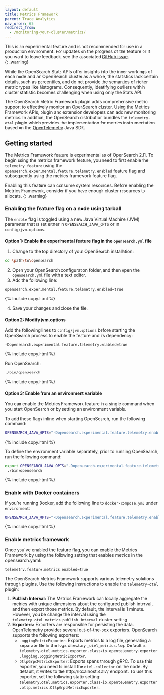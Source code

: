 ```yaml
---
layout: default
title: Metrics Framework 
parent: Trace Analytics
nav_order: 65
redirect_from:
  - /monitoring-your-cluster/metrics/
---
```


This is an experimental feature and is not recommended for use in a production environment. For updates on the progress of the feature or if you want to leave feedback, see the associated [GitHub issue](https://github.com/opensearch-project/OpenSearch/issues/10141).    
{: .warning}



While the OpenSearch Stats APIs offer insights into the inner workings of each node and an OpenSearch cluster as a whole, the statistics lack certain details, such as percentiles, and do not provide the semantics of richer metric types like histograms. Consequently, identifying outliers within cluster statistic becomes challenging when using only the Stats API. 

The OpenSearch Metric Framework plugin adds comprehensive metric support to effectively monitor an OpenSearch cluster. Using the Metrics Framework APIs, plugin and extension developers can add new monitoring metrics. In addition, the OpenSearch distribution bundles the `telemetry-otel` plugin which provides the implementation for metrics instrumentation based on the [OpenTelemetry](https://opentelemetry.io) Java SDK.


## Getting started

The Metrics Framework feature is experimental as of OpenSearch 2.11. To begin using the metrics framework feature, you need to first enable the `telemetry feature` using the `opensearch.experimental.feature.telemetry.enabled` feature flag and subsequently using the metrics framework feature flag. 

Enabling this feature can consume system resources. Before enabling the Metrics Framework, consider if you have enough cluster resources to allocate.
{: .warning}

### Enabling the feature flag on a node using tarball

The `enable` flag is toggled using a new Java Virtual Machine (JVM) parameter that is set either in `OPENSEARCH_JAVA_OPTS` or in `config/jvm.options`.

#### Option 1: Enable the experimental feature flag in the `opensearch.yml` file

1. Change to the top directory of your OpenSearch installation:

```bash
cd \path\to\opensearch
```

2. Open your OpenSearch configuration folder, and then open the `opensearch.yml` file with a text editor.
3. Add the following line:

```bash
opensearch.experimental.feature.telemetry.enabled=true
```
{% include copy.html %}

4. Save your changes and close the file.

#### Option 2: Modify jvm.options

Add the following lines to `config/jvm.options` before starting the OpenSearch process to enable the feature and its dependency:

```bash
-Dopensearch.experimental.feature.telemetry.enabled=true
```
{% include copy.html %}

Run OpenSearch:

```bash
./bin/opensearch
```
{% include copy.html %}

#### Option 3: Enable from an environment variable

You can enable the Metrics Framework feature in a single command when you start OpenSearch or by setting an environment variable.

To add these flags inline when starting OpenSearch, run the following command:

```bash
OPENSEARCH_JAVA_OPTS="-Dopensearch.experimental.feature.telemetry.enabled=true" ./opensearch-2.9.0/bin/opensearch
```
{% include copy.html %}

To define the environment variable separately, prior to running OpenSearch, run the following command:

```bash
export OPENSEARCH_JAVA_OPTS="-Dopensearch.experimental.feature.telemetry.enabled=true"
 ./bin/opensearch
```
{% include copy.html %}

### Enable with Docker containers

If you’re running Docker, add the following line to `docker-compose.yml` under `environment`:

```bash
OPENSEARCH_JAVA_OPTS="-Dopensearch.experimental.feature.telemetry.enabled=true"
```
{% include copy.html %}


### Enable metrics framework

Once you've enabled the feature flag, you can enable the Metrics Framework by using the following setting that enables metrics in the opensearch.yaml:

```bash
telemetry.feature.metrics.enabled=true
```

The OpenSearch Metrics Framework supports various telemetry solutions through plugins. Use the following instructions to enable the `telemetry-otel` plugin:



1. **Publish Interval:** The Metrics Framework can locally aggregate the metrics with unique dimensions about the configured publish interval, and then export those metrics. By default, the interval is 1 minute. However, you be change the interval using the `telemetry.otel.metrics.publish.interval` cluster setting.
2. **Exporters:** Exporters are responsible for persisting the data. OpenTelemetry provides several out-of-the-box exporters. OpenSearch supports the following exporters:
    - `LoggingMetricExporter`: Exports metrics to a log file, generating a separate file in the logs directory `_otel_metrics.log`. Default is `telemetry.otel.metrics.exporter.class=io.opentelemetry.exporter.logging.LoggingMetricExporter`.
    - `OtlpGrpcMetricExporter`: Exports spans through gRPC. To use this exporter, you need to install the `otel-collector` on the node. By default, it writes to the http://localhost:4317/ endpoint. To use this exporter, set the following static setting: `telemetry.otel.metrics.exporter.class=io.opentelemetry.exporter.otlp.metrics.OtlpGrpcMetricExporter`.

